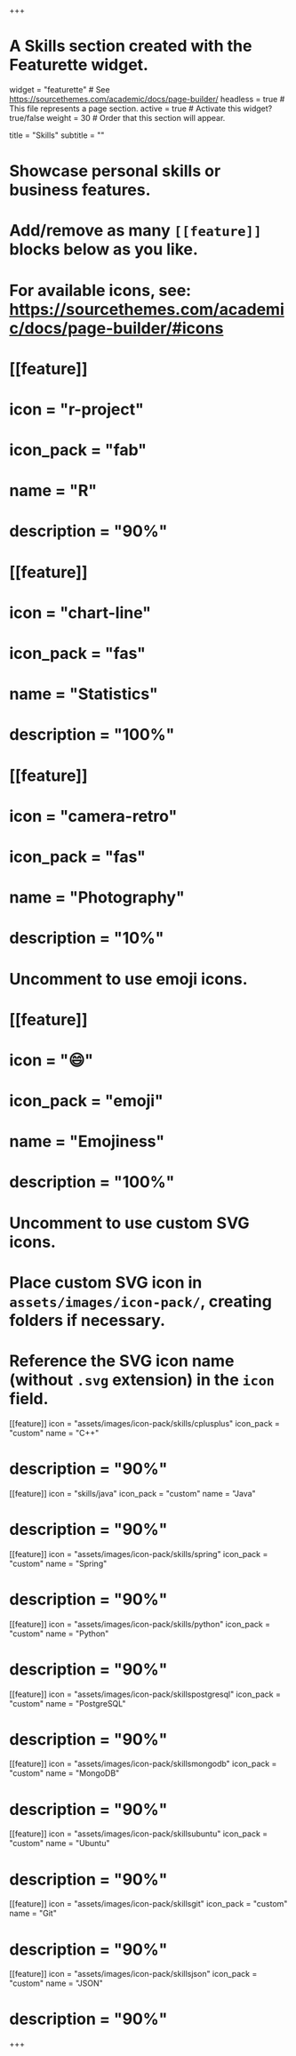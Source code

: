 +++
# A Skills section created with the Featurette widget.
widget = "featurette"  # See https://sourcethemes.com/academic/docs/page-builder/
headless = true  # This file represents a page section.
active = true  # Activate this widget? true/false
weight = 30  # Order that this section will appear.

title = "Skills"
subtitle = ""

# Showcase personal skills or business features.
# 
# Add/remove as many `[[feature]]` blocks below as you like.
# 
# For available icons, see: https://sourcethemes.com/academic/docs/page-builder/#icons

# [[feature]]
#  icon = "r-project"
#  icon_pack = "fab"
#  name = "R"
#  description = "90%"
  
# [[feature]]
#  icon = "chart-line"
#  icon_pack = "fas"
#  name = "Statistics"
#  description = "100%"  
  
# [[feature]]
#  icon = "camera-retro"
#  icon_pack = "fas"
# name = "Photography"
#  description = "10%"

# Uncomment to use emoji icons.
# [[feature]]
#  icon = ":smile:"
#  icon_pack = "emoji"
#  name = "Emojiness"
#  description = "100%"  

# Uncomment to use custom SVG icons.
# Place custom SVG icon in `assets/images/icon-pack/`, creating folders if necessary.
# Reference the SVG icon name (without `.svg` extension) in the `icon` field.
  [[feature]]
  icon = "assets/images/icon-pack/skills/cplusplus"
  icon_pack = "custom"
  name = "C++"
#  description = "90%"

[[feature]]
  icon = "skills/java"
  icon_pack = "custom"
  name = "Java"
#  description = "90%"

[[feature]]
  icon = "assets/images/icon-pack/skills/spring"
  icon_pack = "custom"
  name = "Spring"
#  description = "90%"

[[feature]]
  icon = "assets/images/icon-pack/skills/python"
  icon_pack = "custom"
  name = "Python"
#  description = "90%"

[[feature]]
  icon = "assets/images/icon-pack/skillspostgresql"
  icon_pack = "custom"
  name = "PostgreSQL"
#  description = "90%"

[[feature]]
  icon = "assets/images/icon-pack/skillsmongodb"
  icon_pack = "custom"
  name = "MongoDB"
#  description = "90%"

[[feature]]
  icon = "assets/images/icon-pack/skillsubuntu"
  icon_pack = "custom"
  name = "Ubuntu"
#  description = "90%"

[[feature]]
  icon = "assets/images/icon-pack/skillsgit"
  icon_pack = "custom"
  name = "Git"
#  description = "90%"

[[feature]]
  icon = "assets/images/icon-pack/skillsjson"
  icon_pack = "custom"
  name = "JSON"
#  description = "90%"

+++
